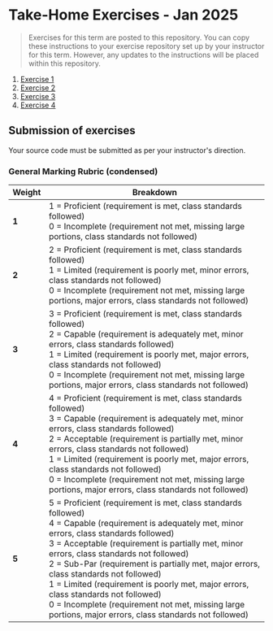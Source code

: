 # Take-Home Exercises - Jan 2025

> Exercises for this term are posted to this repository. You can copy these instructions to your exercise repository set up by your instructor for this term. However, any updates to the instructions will be placed within this repository.

1. [Exercise 1](./Exercise1/README.md)
1. [Exercise 2](./Exercise2/README.md)
1. [Exercise 3](./Exercise3/README.md)
1. [Exercise 4](./Exercise4/README.md)


## Submission of exercises

Your source code must be submitted as per your instructor's direction. 

### General Marking Rubric (condensed)

| Weight | Breakdown |
| ----- | --------- |
| **1** | 1 = Proficient (requirement is met, class standards followed)<br />0 = Incomplete (requirement not met, missing large portions, class standards not followed) |
| **2** | 2 = Proficient (requirement is met, class standards followed)<br />1 = Limited (requirement is poorly met, minor errors, class standards not followed)<br />0 = Incomplete (requirement not met, missing large portions, major errors, class standards not followed) |
| **3** | 3 = Proficient (requirement is met, class standards followed)<br />2 = Capable (requirement is adequately met, minor errors, class standards followed)<br />1 = Limited (requirement is poorly met, major errors, class standards not followed)<br />0 = Incomplete (requirement not met, missing large portions, major errors, class standards not followed) |
| **4** | 4 = Proficient (requirement is met, class standards followed)<br />3 = Capable (requirement is adequately met, minor errors, class standards followed)<br />2 = Acceptable (requirement is partially met, minor errors, class standards not followed)<br />1 = Limited (requirement is poorly met, major errors, class standards not followed)<br />0 = Incomplete (requirement not met, missing large portions, major errors, class standards not followed) |
| **5** | 5 = Proficient (requirement is met, class standards followed)<br />4 = Capable (requirement is adequately met, minor errors, class standards followed)<br />3 = Acceptable (requirement is partially met, minor errors, class standards not followed)<br />2 = Sub-Par (requirement is partially met, major errors, class standards not followed)<br />1 = Limited (requirement is poorly met, major errors, class standards not followed)<br />0 = Incomplete (requirement not met, missing large portions, major errors, class standards not followed) |
